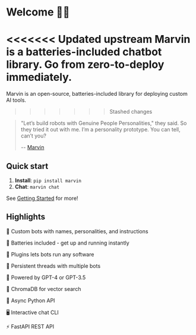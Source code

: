# Welcome 🤖💬

<<<<<<< Updated upstream
Marvin is a batteries-included chatbot library. Go from zero-to-deploy immediately.
=======
Marvin is an open-source, batteries-included library for deploying custom AI tools. 
>>>>>>> Stashed changes

> "Let’s build robots with Genuine People Personalities," they said. So they tried it out with me. I’m a personality prototype. You can tell, can’t you?
>
> -- [Marvin](https://www.youtube.com/clip/UgkxNj9p6jPFM8eWAmRJiKoPeOmvQxb8viQv)

## Quick start
1. **Install**: `pip install marvin`
2. **Chat**: `marvin chat`

See [Getting Started](getting_started/installation.md) for more!

## Highlights
🤖 Custom bots with names, personalities, and instructions

🔋 Batteries included - get up and running instantly

🔌 Plugins lets bots run any software 

💬 Persistent threads with multiple bots

📡 Powered by GPT-4 or GPT-3.5

🌈 ChromaDB for vector search

🐍 Async Python API

🖥️ Interactive chat CLI

⚡️ FastAPI REST API